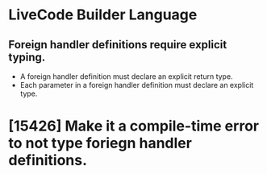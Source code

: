 # LiveCode Builder Language

## Foreign handler definitions require explicit typing.

* A foreign handler definition must declare an explicit return type.
* Each parameter in a foreign handler definition must declare an explicit type.

# [15426] Make it a compile-time error to not type foriegn handler definitions.
